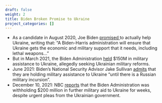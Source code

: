 ```yaml
---
draft: false
weight: 2
title: Biden Broken Promise to Ukraine
project_categories: []
---
```

* As a candidate in August 2020, Joe Biden [promised ](https://joebiden.com/2020/08/24/statement-by-vice-president-joe-biden-on-ukraines-independence-day/)to actually help Ukraine, writing that: “A Biden-Harris administration will ensure that Ukraine gets the economic and military support that it needs, including lethal weapons…”   
* But in March 2021, the Biden Administration [held](https://www.france24.com/en/live-news/20210608-biden-invites-ukraine-s-president-to-white-house) $150M in military assistance to Ukraine, allegedly seeking Ukrainian military reforms.  
* June 2021: Biden’s National Security Advisor Jake Sullivan [admits](https://www.inhofe.senate.gov/newsroom/press-releases/inhofe-statement-on-biden-administrations-hold-on-military-aid-to-ukraine) that they are holding military assistance to Ukraine “until there is a Russian military incursion”. 
* December 10, 2021: NBC [reports](https://www.nbcnews.com/politics/national-security/appeals-ukraine-biden-admin-holds-back-additional-military-aid-kyiv-di-rcna8421) that the Biden Administration was withholding $200 million in further military aid to Ukraine for weeks, despite urgent pleas from the Ukrainian government.